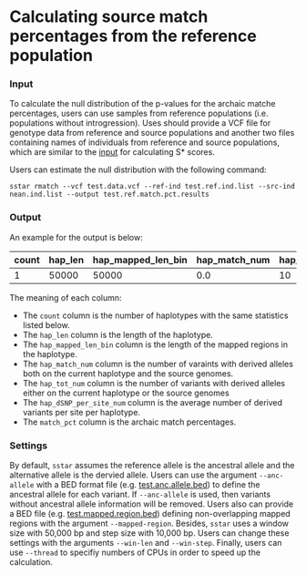# Calculating source match percentages from the reference population

### Input

To calculate the null distribution of the p-values for the archaic matche percentages, users can use samples from reference populations (i.e. populations without introgression). Uses should provide a VCF file for genotype data from reference and source populations and another two files containing names of individuals from reference and source populations, which are similar to the [input](https://sstar.readthedocs.io/en/latest/userguide/score/#input) for calculating S\* scores.

Users can estimate the null distribution with the following command:

	sstar rmatch --vcf test.data.vcf --ref-ind test.ref.ind.list --src-ind nean.ind.list --output test.ref.match.pct.results

### Output

An example for the output is below:

| count | hap_len | hap_mapped_len_bin | hap_match_num | hap_tot_num | hap_dSNP_per_site_num | match_pct |
| -     | -       | -                  | -             | -           | -                     | -         |
| 1 | 50000 | 50000 | 0.0 | 10 | 0.655556 | 0.0 |

The meaning of each column:

- The `count` column is the number of haplotypes with the same statistics listed below.
- The `hap_len` column is the length of the haplotype.
- The `hap_mapped_len_bin` column is the length of the mapped regions in the haplotype.
- The `hap_match_num` column is the number of varaints with derived alleles both on the current haplotype and the source genomes.
- The `hap_tot_num` column is  the number of variants with derived alleles either on the current haplotype or the source genomes
- The `hap_dSNP_per_site_num` column is the average number of derived variants per site per haplotype.
- The `match_pct` column is the archaic match percentages.

### Settings

By default, `sstar` assumes the reference allele is the ancestral allele and the alternative allele is the dervied allele. Users can use the argument `--anc-allele` with a BED format file (e.g. [test.anc.allele.bed](https://github.com/xin-huang/sstar/blob/main/tests/data/test.anc.allele.bed)) to define the ancestral allele for each variant. If `--anc-allele` is used, then variants without ancestral allele information will be removed. Users also can provide a BED file (e.g. [test.mapped.region.bed](https://github.com/xin-huang/sstar/blob/main/tests/data/test.mapped.region.bed)) defining non-overlapping mapped regions with the argument `--mapped-region`. Besides, `sstar` uses a window size with 50,000 bp and step size with 10,000 bp. Users can change these settings with the arguments `--win-len` and `--win-step`. Finally, users can use `--thread` to specifiy numbers of CPUs in order to speed up the calculation.
